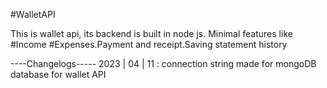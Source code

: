 #WalletAPI

This is wallet api, its backend is built in node js.
Minimal features like #Income #Expenses.Payment and receipt.Saving statement history

----Changelogs-----
2023 | 04 | 11 : connection string made for mongoDB database for wallet API

